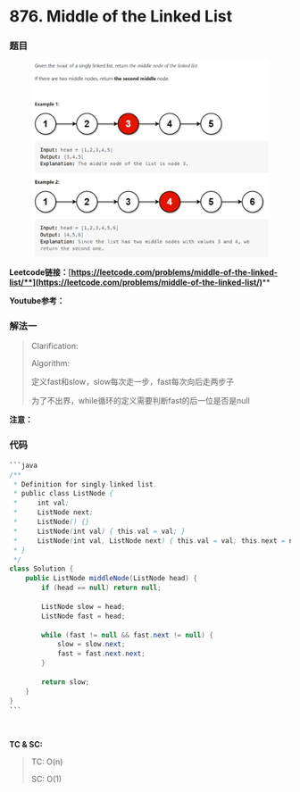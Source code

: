 # 876. Middle of the Linked List

### 题目 <a href="#ti-mu" id="ti-mu"></a>

<figure><img src="../../.gitbook/assets/image (4) (4).png" alt=""><figcaption></figcaption></figure>

**Leetcode链接：**[**https://leetcode.com/problems/middle-of-the-linked-list/**](https://leetcode.com/problems/middle-of-the-linked-list/)****

**Youtube参考：**

### 解法一 <a href="#jie-fa-yi" id="jie-fa-yi"></a>

> Clarification:
>
> Algorithm:
>
> 定义fast和slow，slow每次走一步，fast每次向后走两步子
>
> 为了不出界，while循环的定义需要判断fast的后一位是否是null

**注意：**

### 代码 <a href="#dai-ma" id="dai-ma"></a>

````java
```java
/**
 * Definition for singly-linked list.
 * public class ListNode {
 *     int val;
 *     ListNode next;
 *     ListNode() {}
 *     ListNode(int val) { this.val = val; }
 *     ListNode(int val, ListNode next) { this.val = val; this.next = next; }
 * }
 */
class Solution {
    public ListNode middleNode(ListNode head) {
        if (head == null) return null;

        ListNode slow = head;
        ListNode fast = head;

        while (fast != null && fast.next != null) {
            slow = slow.next;
            fast = fast.next.next;
        }

        return slow;
    }
}
```
````

​

**TC & SC:**&#x20;

> TC: O(n)
>
> SC: O(1)
